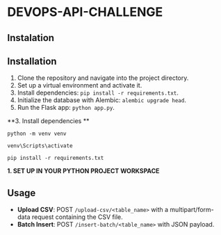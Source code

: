 # DEVOPS-API-CHALLENGE
## Instalation
## Installation
1. Clone the repository and navigate into the project directory.
2. Set up a virtual environment and activate it.
3. Install dependencies: `pip install -r requirements.txt`.
4. Initialize the database with Alembic: `alembic upgrade head`.
5. Run the Flask app: `python app.py`.

**3. Install dependencies **

`python -m venv venv`

`venv\Scripts\activate`

`pip install -r requirements.txt`

**1. SET UP IN YOUR PYTHON PROJECT WORKSPACE**

## Usage
- **Upload CSV**: POST `/upload-csv/<table_name>` with a multipart/form-data request containing the CSV file.
- **Batch Insert**: POST `/insert-batch/<table_name>` with JSON payload.
